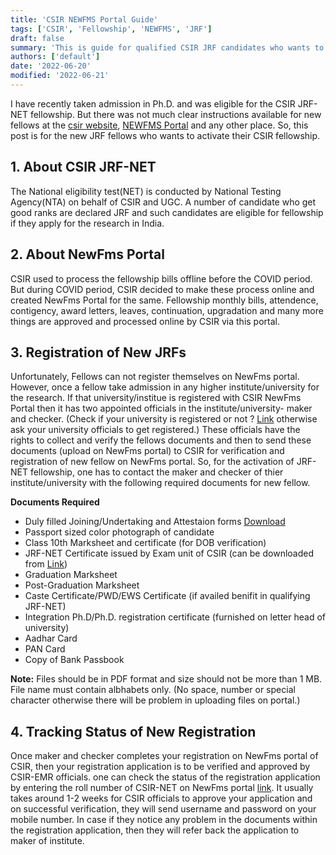 ```yaml
---
title: 'CSIR NEWFMS Portal Guide'
tags: ['CSIR', 'Fellowship', 'NEWFMS', 'JRF']
draft: false
summary: 'This is guide for qualified CSIR JRF candidates who wants to activate their fellowship on NewFms portal of CSIR.'
authors: ['default']
date: '2022-06-20'
modified: '2022-06-21'
---
```


I have recently taken admission in Ph.D. and was eligible for the CSIR JRF-NET fellowship. But there was not much clear instructions available for new fellows at the [csir website](https://csirhrdg.res.in), [NEWFMS Portal](https://newfms.ncl.res.in) and any other place. So, this post is for the new JRF fellows who wants to activate their CSIR fellowship.

 ## 1. About CSIR JRF-NET

The National eligibility test(NET) is conducted by National Testing Agency(NTA) on behalf of CSIR and UGC. A number of candidate who get good ranks are declared JRF and such candidates are eligible for fellowship if they apply for the research in India.

## 2. About NewFms Portal

CSIR used to process the fellowship bills offline before the COVID period. But during COVID period, CSIR decided to make these process online and created NewFms Portal for the same. Fellowship monthly bills, attendence, contigency, award letters, leaves, continuation, upgradation and many more things are approved and processed online by CSIR via this portal.

## 3. Registration of New JRFs

Unfortunately, Fellows can not register themselves on NewFms portal. However, once a fellow take admission in any higher institute/university for the research. If that university/institue is registered with CSIR NewFms Portal then it has two appointed officials in the institute/university- maker and checker. (Check if your university is registered or not ? [Link](https://newfms.ncl.res.in/MNGT/InstituteRegStatus.aspx) otherwise ask your university officials to get registered.) These officials have the rights to collect and verify the fellows documents and then to send these documents (upload on NewFms portal) to CSIR for verification and registration of new fellow on NewFms portal. So, for the activation of JRF-NET fellowship, one has to contact the maker and checker of thier institute/university with the following required documents for new fellow.

**Documents Required**
- Duly filled Joining/Undertaking and Attestaion forms [Download](https://csirhrdg.res.in/SiteContent/ManagedContent/ContentFiles/20190619160204516jrf_Undertaking_Form.pdf)
- Passport sized color photograph of candidate
- Class 10th Marksheet and certificate (for DOB verification)
- JRF-NET Certificate issued by Exam unit of CSIR (can be downloaded from [Link](https://ecertificate.nta.ac.in/))
- Graduation Marksheet
- Post-Graduation Marksheet
- Caste Certificate/PWD/EWS Certificate (if availed benifit in qualifying JRF-NET)
- Integration Ph.D/Ph.D. registration certificate (furnished on letter head of university)
- Aadhar Card
- PAN Card
- Copy of Bank Passbook

**Note:** Files should be in PDF format and size should not be more than 1 MB. File name must contain albhabets only. (No space, number or special character otherwise there will be problem in uploading files on portal.)

## 4. Tracking Status of New Registration

Once maker and checker completes your registration on NewFms portal of CSIR, then your registration application is to be verified and approved by CSIR-EMR officials. one can check the status of the registration application by entering the roll number of CSIR-NET on NewFms portal [link](https://newfms.ncl.res.in/MNGT/InstituteRegStatus.aspx). It usually takes around 1-2 weeks for CSIR officials to approve your application and on successful verification, they will send username and password on your mobile number. In case if they notice any problem in the documents within the registration application, then they will refer back the application to maker of institute.
